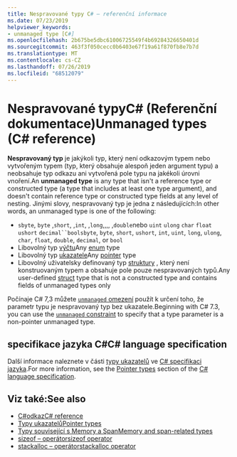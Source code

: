 ```yaml
---
title: Nespravované typy C# – referenční informace
ms.date: 07/23/2019
helpviewer_keywords:
- unmanaged type [C#]
ms.openlocfilehash: 2b675be5dbc61006725549f4b69284326650401d
ms.sourcegitcommit: 463f3f050cecc0b6403e67f19a61f870fb8e7b7d
ms.translationtype: MT
ms.contentlocale: cs-CZ
ms.lasthandoff: 07/26/2019
ms.locfileid: "68512079"
---
```

# <a name="unmanaged-types-c-reference"></a><span data-ttu-id="f4b93-102">Nespravované typyC# (Referenční dokumentace)</span><span class="sxs-lookup"><span data-stu-id="f4b93-102">Unmanaged types (C# reference)</span></span>

<span data-ttu-id="f4b93-103">**Nespravovaný typ** je jakýkoli typ, který není odkazovým typem nebo vytvořeným typem (typ, který obsahuje alespoň jeden argument typu) a neobsahuje typ odkazu ani vytvořená pole typu na jakékoli úrovni vnoření.</span><span class="sxs-lookup"><span data-stu-id="f4b93-103">An **unmanaged type** is any type that isn't a reference type or constructed type (a type that includes at least one type argument), and doesn't contain reference type or constructed type fields at any level of nesting.</span></span> <span data-ttu-id="f4b93-104">Jinými slovy, nespravovaný typ je jedna z následujících:</span><span class="sxs-lookup"><span data-stu-id="f4b93-104">In other words, an unmanaged type is one of the following:</span></span>

- <span data-ttu-id="f4b93-105">`sbyte`, `byte` ,`short`, ,`int`, ,`long`,,,, ,`double`nebo `uint` `ulong` `char` `float` `ushort` `decimal``bool`</span><span class="sxs-lookup"><span data-stu-id="f4b93-105">`sbyte`, `byte`, `short`, `ushort`, `int`, `uint`, `long`, `ulong`, `char`, `float`, `double`, `decimal`, or `bool`</span></span>
- <span data-ttu-id="f4b93-106">Libovolný typ [výčtu](../keywords/enum.md)</span><span class="sxs-lookup"><span data-stu-id="f4b93-106">Any [enum](../keywords/enum.md) type</span></span>
- <span data-ttu-id="f4b93-107">Libovolný typ [ukazatele](../../programming-guide/unsafe-code-pointers/pointer-types.md)</span><span class="sxs-lookup"><span data-stu-id="f4b93-107">Any [pointer](../../programming-guide/unsafe-code-pointers/pointer-types.md) type</span></span>
- <span data-ttu-id="f4b93-108">Libovolný uživatelsky definovaný typ [struktury](../keywords/struct.md) , který není konstruovaným typem a obsahuje pole pouze nespravovaných typů.</span><span class="sxs-lookup"><span data-stu-id="f4b93-108">Any user-defined [struct](../keywords/struct.md) type that is not a constructed type and contains fields of unmanaged types only</span></span>

<span data-ttu-id="f4b93-109">Počínaje C# 7,3 můžete [ `unmanaged` omezení](../../programming-guide/generics/constraints-on-type-parameters.md#unmanaged-constraint) použít k určení toho, že parametr typu je nespravovaný typ bez ukazatele.</span><span class="sxs-lookup"><span data-stu-id="f4b93-109">Beginning with C# 7.3, you can use the [`unmanaged` constraint](../../programming-guide/generics/constraints-on-type-parameters.md#unmanaged-constraint) to specify that a type parameter is a non-pointer unmanaged type.</span></span>

## <a name="c-language-specification"></a><span data-ttu-id="f4b93-110">specifikace jazyka C#</span><span class="sxs-lookup"><span data-stu-id="f4b93-110">C# language specification</span></span>

<span data-ttu-id="f4b93-111">Další informace naleznete v části [typy ukazatelů](~/_csharplang/spec/unsafe-code.md#pointer-types) ve [ C# specifikaci jazyka](~/_csharplang/spec/introduction.md).</span><span class="sxs-lookup"><span data-stu-id="f4b93-111">For more information, see the [Pointer types](~/_csharplang/spec/unsafe-code.md#pointer-types) section of the [C# language specification](~/_csharplang/spec/introduction.md).</span></span>

## <a name="see-also"></a><span data-ttu-id="f4b93-112">Viz také:</span><span class="sxs-lookup"><span data-stu-id="f4b93-112">See also</span></span>

- [<span data-ttu-id="f4b93-113">C#odkaz</span><span class="sxs-lookup"><span data-stu-id="f4b93-113">C# reference</span></span>](../index.md)
- [<span data-ttu-id="f4b93-114">Typy ukazatelů</span><span class="sxs-lookup"><span data-stu-id="f4b93-114">Pointer types</span></span>](../../programming-guide/unsafe-code-pointers/pointer-types.md)
- [<span data-ttu-id="f4b93-115">Typy související s Memory a Span</span><span class="sxs-lookup"><span data-stu-id="f4b93-115">Memory and span-related types</span></span>](../../../standard/memory-and-spans/index.md)
- [<span data-ttu-id="f4b93-116">sizeof – operátor</span><span class="sxs-lookup"><span data-stu-id="f4b93-116">sizeof operator</span></span>](../operators/sizeof.md)
- [<span data-ttu-id="f4b93-117">stackalloc – operátor</span><span class="sxs-lookup"><span data-stu-id="f4b93-117">stackalloc operator</span></span>](../operators/stackalloc.md)

